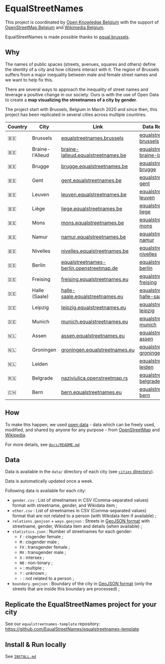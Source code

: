 # EqualStreetNames

This project is coordinated by [Open Knowledge Belgium](https://openknowledge.be/)
with the support of [OpenStreetMap Belgium](https://openstreetmap.be/) and [Wikimedia Belgium](https://wikimedia.be/).

EqualStreetNames is made possible thanks to [equal.brussels](http://equal.brussels/).

## Why

The names of public spaces (streets, avenues, squares and others) define the identity of a city and how citizens interact with it. The region of Brussels suffers from a major inequality between male and female street names and we want to help fix this.

There are several ways to approach the inequality of street names and leverage a positive change in our society. Ours is with the use of Open Data to create a **map visualizing the streetnames of a city by gender**.

The project start with Brussels, Belgium in March 2020 and since then, this project has been replicated in several cities across multiple countries.

| Country | City            | Link                                                                                          | Data Repository                                                                                        | Maintainer                                                    |
|---------|-----------------|-----------------------------------------------------------------------------------------------|--------------------------------------------------------------------------------------------------------|---------------------------------------------------------------|
| 🇧🇪    | Brussels        | [equalstreetnames.brussels](https://equalstreetnames.brussels/)                               | [equalstreetnames-brussels](https://github.com/EqualStreetNames/equalstreetnames-brussels)             | [@jbelien](https://github.com/jbelien/)                       |
| 🇧🇪    | Braine-l'Alleud | [braine-lalleud.equalstreetnames.be](https://braine-lalleud.equalstreetnames.be/)             | [equalstreetnames-braine-lalleud](https://github.com/EqualStreetNames/equalstreetnames-braine-lalleud) | [@eMerzh](https://github.com/eMerzh/)                         |
| 🇧🇪    | Brugge          | [brugge.equalstreetnames.be](https://brugge.equalstreetnames.be/)                             | [equalstreetnames-brugge](https://github.com/EqualStreetNames/equalstreetnames-brugge)                 |                                                               |
| 🇧🇪    | Gent            | [gent.equalstreetnames.be](https://gent.equalstreetnames.be/)                                 | [equalstreetnames-gent](https://github.com/EqualStreetNames/equalstreetnames-gent)                     |                                                               |
| 🇧🇪    | Leuven          | [leuven.equalstreetnames.be](https://leuven.equalstreetnames.be)                              | [equalstreetnames-leuven](https://github.com/EqualStreetNames/equalstreetnames-leuven)                 |                                                               |
| 🇧🇪    | Liège           | [liege.equalstreetnames.be](https://liege.equalstreetnames.be/)                               | [equalstreetnames-liege](https://github.com/EqualStreetNames/equalstreetnames-liege)                   |                                                               |
| 🇧🇪    | Mons            | [mons.equalstreetnames.be](https://mons.equalstreetnames.be/)                                 | [equalstreetnames-mons](https://github.com/EqualStreetNames/equalstreetnames-mons)                     |                                                               |
| 🇧🇪    | Namur           | [namur.equalstreetnames.be](https://namur.equalstreetnames.be/)                               | [equalstreetnames-namur](https://github.com/EqualStreetNames/equalstreetnames-namur)                   |                                                               |
| 🇧🇪    | Nivelles        | [nivelles.equalstreetnames.be](https://nivelles.equalstreetnames.be/)                         | [equalstreetnames-nivelles](https://github.com/EqualStreetNames/equalstreetnames-nivelles)             |                                                               |
| 🇩🇪    | Berlin          | [equalstreetnames-berlin.openstreetmap.de](https://equalstreetnames-berlin.openstreetmap.de/) | [equalstreetnames-berlin](https://github.com/EqualStreetNames/equalstreetnames-berlin)                 | [@gislars](https://github.com/gislars/)                       |
| 🇩🇪    | Freising        | [freising.equalstreetnames.eu](https://freising.equalstreetnames.eu/)                         | [equalstreetnames-freising](https://github.com/EqualStreetNames/equalstreetnames-freising)             | [@zorae](https://github.com/zorae/)                           |
| 🇩🇪    | Halle (Saale)   | [halle-saale.equalstreetnames.eu](https://halle-saale.equalstreetnames.eu/)                   | [equalstreetnames-halle-saale](https://github.com/EqualStreetNames/equalstreetnames-halle-saale)       | [@hjoertel](https://github.com/hjoertel/)                     |
| 🇩🇪    | Leipzig         | [leipzig.equalstreetnames.eu](https://leipzig.equalstreetnames.eu/)                           | [equalstreetnames-leipzig](https://github.com/EqualStreetNames/equalstreetnames-leipzig)               | [@imlabormitlea-code](https://github.com/imlabormitlea-code/) |
| 🇩🇪    | Munich          | [munich.equalstreetnames.eu](https://munich.equalstreetnames.eu/)                             | [equalstreetnames-munich](https://github.com/EqualStreetNames/equalstreetnames-munich)                 | [@ynux](https://github.com/ynux/)                             |
| 🇳🇱    | Assen           | [assen.equalstreetnames.eu](https://assen.equalstreetnames.eu/)                               | [equalstreetnames-assen](https://github.com/EqualStreetNames/equalstreetnames-assen)                   | [@robinlinde](https://github.com/robinlinde/)                 |
| 🇳🇱    | Groningen       | [groningen.equalstreetnames.eu](https://groningen.equalstreetnames.eu/)                       | [equalstreetnames-groningen](https://github.com/EqualStreetNames/equalstreetnames-groningen)           | [@robinlinde](https://github.com/robinlinde/)                 |
| 🇳🇱    | Leiden          |                                                                                               | [equalstreetnames-leiden](https://github.com/EqualStreetNames/equalstreetnames-leiden)                 | [@RMHogervorst](https://github.com/RMHogervorst/)             |
| 🇷🇸    | Belgrade        | [naziviulica.openstreetmap.rs](https://naziviulica.openstreetmap.rs/)                         | [equalstreetnames-belgrade](https://github.com/EqualStreetNames/equalstreetnames-belgrade)             | [@stalker314314](https://github.com/stalker314314/)           |
| 🇨🇭    | Bern            | [bern.equalstreetnames.eu](https://bern.equalstreetnames.eu/)                                 | [equalstreetnames-bern](https://github.com/EqualStreetNames/equalstreetnames-bern)                     | [@habi](https://github.com/habi/)                             |

## How

To make this happen, we used [open data](http://opendefinition.org/) - data which can be freely used, modified, and shared by anyone for any purpose - from [OpenStreetMap](https://openstreetmap.org/) and [Wikipedia](https://www.wikipedia.org/).

For more details, see [`docs/README.md`](./docs/README.md)

## Data

Data is available in the `data/` directory of each city (see [`cities` directory](https://github.com/EqualStreetNames/equalstreetnames/tree/master/cities)).

Data is automatically updated once a week.

Following data is available for each city:

- `gender.csv` : List of streetnames in CSV (Comma-separated values) format with streetname, gender, and Wikidata item ;
- `other.csv` : List of streetnames in CSV (Comma-separated values) format that are not related to a person (with Wikidata item if available) ;
- `relations.geojson` + `ways.geojson` : Streets in [GeoJSON format](https://geojson.org/) with streetname, gender, Wikidata item and details (when available) ;
- `statistics.json` : Number of streetnames for each gender:
  - `F` : cisgender female ;
  - `M` : cisgender male ;
  - `FX` : transgender female ;
  - `MX` : transgender male ;
  - `X` : intersex ;
  - `NB` : non-binary ;
  - `+` : multiple ;
  - `?` : unknown ;
  - `-` : not related to a person ;
- `boundary.geojson` : Boundary of the city in [GeoJSON format](https://geojson.org/) (only the streets that are inside this boundary are processed) ;

## Replicate the EqualStreetNames project for your city

See our `equalstreetnames-template` repository: <https://github.com/EqualStreetNames/equalstreetnames-template>

## Install & Run locally

See [`INSTALL.md`](./INSTALL.md)
